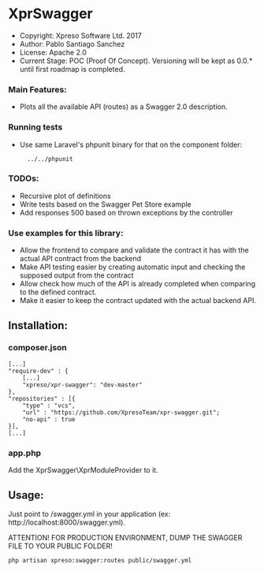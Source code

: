 XprSwagger
=======

- Copyright: Xpreso Software Ltd. 2017
- Author: Pablo Santiago Sanchez
- License: Apache 2.0
- Current Stage: POC (Proof Of Concept). Versioning will be kept as 0.0.* until first roadmap is completed.

### Main Features:
- Plots all the available API (routes) as a Swagger 2.0 description.

### Running tests
- Use same Laravel's phpunit binary for that on the component folder:
 
        ../../phpunit

### TODOs:
- Recursive plot of definitions
- Write tests based on the Swagger Pet Store example
- Add responses 500 based on thrown exceptions by the controller

### Use examples for this library:
- Allow the frontend to compare and validate the contract it has with the actual API 
  contract from the backend  
- Make API testing easier by creating automatic input and checking the supposed output
  from the contract
- Allow check how much of the API is already completed when comparing to the defined
  contract.
- Make it easier to keep the contract updated with the actual backend API.

## Installation:

### composer.json

    [...]
    "require-dev" : {
        [...]
        "xpreso/xpr-swagger": "dev-master"
    },
    "repositories" : [{
        "type" : "vcs",
        "url" : "https://github.com/XpresoTeam/xpr-swagger.git";
        "no-api" : true
    }],
    [...]
    
### app.php

Add the XprSwagger\XprModuleProvider to it.

## Usage:

Just point to /swagger.yml in your application (ex: http://localhost:8000/swagger.yml). 

ATTENTION! FOR PRODUCTION ENVIRONMENT, DUMP THE SWAGGER FILE TO YOUR PUBLIC FOLDER!

    php artisan xpreso:swagger:routes public/swagger.yml
